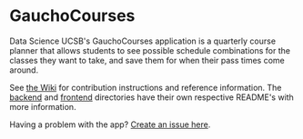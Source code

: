 # GauchoCourses

Data Science UCSB's GauchoCourses application is a quarterly course planner that allows students to see possible schedule combinations for the classes they want to take, and save them for when their pass times come around.

See [the Wiki](https://github.com/data-science-ucsb/gauchocourses/wiki) for contribution instructions and reference information. The [backend](backend/) and [frontend](frontend/) directories have their own respective README's with more information.

Having a problem with the app? [Create an issue here](https://github.com/data-science-ucsb/gauchocourses/issues/new).
